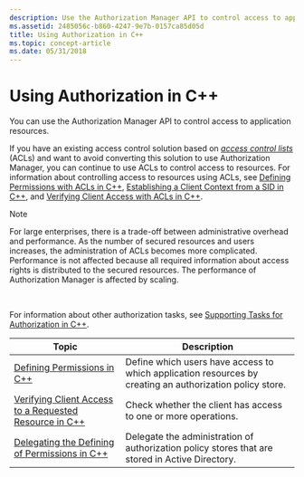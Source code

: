 ```yaml
---
description: Use the Authorization Manager API to control access to application resources.
ms.assetid: 2485056c-b860-4247-9e7b-0157ca85d05d
title: Using Authorization in C++
ms.topic: concept-article
ms.date: 05/31/2018
---
```


# Using Authorization in C++

You can use the Authorization Manager API to control access to application resources.

If you have an existing access control solution based on [*access control lists*](/windows/desktop/SecGloss/a-gly) (ACLs) and want to avoid converting this solution to use Authorization Manager, you can continue to use ACLs to control access to resources. For information about controlling access to resources using ACLs, see [Defining Permissions with ACLs in C++](defining-permissions-with-acls-in-c--.md), [Establishing a Client Context from a SID in C++](establishing-a-client-context-from-a-sid-in-c--.md), and [Verifying Client Access with ACLs in C++](verifying-client-access-with-acls-in-c--.md).

> [!Note]  
> For large enterprises, there is a trade-off between administrative overhead and performance. As the number of secured resources and users increases, the administration of ACLs becomes more complicated. Performance is not affected because all required information about access rights is distributed to the secured resources. The performance of Authorization Manager is affected by scaling.

 

For information about other authorization tasks, see [Supporting Tasks for Authorization in C++](supporting-tasks-for-authorization-in-c--.md).



| Topic                                                                                                                | Description                                                                                              |
|----------------------------------------------------------------------------------------------------------------------|----------------------------------------------------------------------------------------------------------|
| [Defining Permissions in C++](defining-permissions-in-c--.md)                                                       | Define which users have access to which application resources by creating an authorization policy store. |
| [Verifying Client Access to a Requested Resource in C++](verifying-client-access-to-a-requested-resource-in-c--.md) | Check whether the client has access to one or more operations.                                           |
| [Delegating the Defining of Permissions in C++](delegating-the-defining-of-permissions-in-c--.md)                   | Delegate the administration of authorization policy stores that are stored in Active Directory.          |



 

 

 
